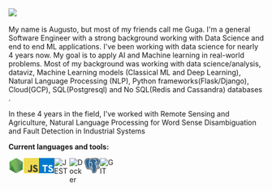 <img src="https://www.icegif.com/wp-content/uploads/icegif-6438.gif" width="25px">

My name is Augusto, but most of my friends call me Guga. I'm a general Software Engineer with a strong background working with Data Science and end to end ML applications. I've been working with data science for nearly 4 years now. My goal is to apply AI and Machine learning in real-world problems. Most of my background was working with data science/analysis, dataviz, Machine Learning models (Classical ML and Deep Learning), Natural Language Processing (NLP), Python frameworks(Flask/Django), Cloud(GCP), SQL(Postgresql) and No SQL(Redis and Cassandra) databases .

In these 4 years in the field, I've worked with Remote Sensing and Agriculture, Natural Language Processing for Word Sense Disambiguation and Fault Detection in Industrial Systems


**Current languages and tools:**
<p>
   <a target="_blank" rel="noopener noreferrer" href="https://raw.githubusercontent.com/github/explore/80688e429a7d4ef2fca1e82350fe8e3517d3494d/topics/nodejs/nodejs.png"><img alt="NodeJS" src="https://raw.githubusercontent.com/github/explore/80688e429a7d4ef2fca1e82350fe8e3517d3494d/topics/nodejs/nodejs.png" style="max-width:100%;" width="30px" align="left"></a>
 <a target="_blank" rel="noopener noreferrer" href="https://raw.githubusercontent.com/github/explore/80688e429a7d4ef2fca1e82350fe8e3517d3494d/topics/javascript/javascript.png"><img alt="JavaScript" src="https://raw.githubusercontent.com/github/explore/80688e429a7d4ef2fca1e82350fe8e3517d3494d/topics/javascript/javascript.png" style="max-width:100%;" width="30px" align="left"></a>
   <a target="_blank" rel="noopener noreferrer" href="https://raw.githubusercontent.com/github/explore/80688e429a7d4ef2fca1e82350fe8e3517d3494d/topics/typescript/typescript.png"><img alt="TypeScript" src="https://raw.githubusercontent.com/github/explore/80688e429a7d4ef2fca1e82350fe8e3517d3494d/topics/typescript/typescript.png" style="max-width:100%;" width="30px" align="left"></a>
  <a target="_blank" rel="noopener noreferrer" href="https://github.com/get-icon/geticon/blob/master/icons/jest.svg"><img alt="JEST" src="https://github.com/get-icon/geticon/blob/master/icons/jest.svg" style="max-width:100%;" width="30px" align="left"></a>
 <a target="_blank" rel="noopener noreferrer" href="https://github.com/get-icon/geticon/blob/master/icons/docker-icon.svg"><img alt="Docker" src="https://github.com/get-icon/geticon/blob/master/icons/docker-icon.svg" style="max-width:100%;" width="30px" align="left"></a>
  <a target="_blank" rel="noopener noreferrer" href="https://raw.githubusercontent.com/github/explore/80688e429a7d4ef2fca1e82350fe8e3517d3494d/topics/postgresql/postgresql.png"><img alt="PostgreSQL" src="https://raw.githubusercontent.com/github/explore/80688e429a7d4ef2fca1e82350fe8e3517d3494d/topics/postgresql/postgresql.png" style="max-width:100%;" width="30px" align="left"></a>
  <a target="_blank" rel="noopener noreferrer" href="https://github.com/get-icon/geticon/blob/master/icons/git-icon.svg"><img alt="GIT" src="https://github.com/get-icon/geticon/blob/master/icons/git-icon.svg" style="max-width:100%;" width="30px" align="left"></a>
</p>
